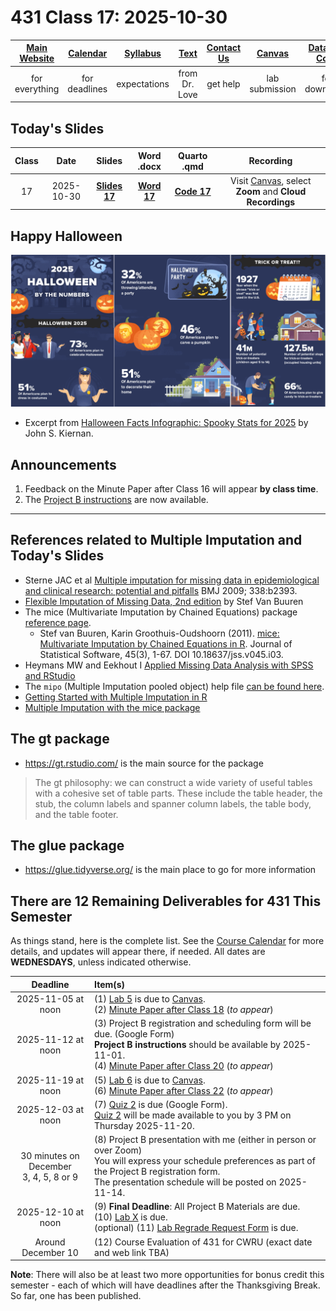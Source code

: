 # 431 Class 17: 2025-10-30

[Main Website](https://thomaselove.github.io/431-2025/) | [Calendar](https://thomaselove.github.io/431-2025/calendar.html) | [Syllabus](https://thomaselove.github.io/431-syllabus-2025/) | [Text](https://thomaselove.github.io/431-book/) | [Contact Us](https://thomaselove.github.io/431-2025/contact.html) | [Canvas](https://canvas.case.edu) | [Data and Code](https://github.com/THOMASELOVE/431-data)
:-----------: | :--------------: | :----------: | :---------: | :-------------: | :-----------: | :------------:
for everything | for deadlines | expectations | from Dr. Love | get help | lab submission | for downloads

## Today's Slides

Class | Date | Slides | Word .docx | Quarto .qmd | Recording
:---: | :--------: | :------: | :------: | :------: | :-------------:
17 | 2025-10-30 | **[Slides 17](https://thomaselove.github.io/431-slides-2025/class17.html)** | **[Word 17](https://thomaselove.github.io/431-slides-2025/class17w.docx)** | **[Code 17](https://github.com/THOMASELOVE/431-slides-2025/blob/main/class17.qmd)** | Visit [Canvas](https://canvas.case.edu/), select **Zoom** and **Cloud Recordings**

## Happy Halloween

![](halloween_2025.png)

- Excerpt from [Halloween Facts Infographic: Spooky Stats for 2025](https://wallethub.com/blog/halloween-facts/25374) by John S. Kiernan.

## Announcements

1. Feedback on the Minute Paper after Class 16 will appear **by class time**.
2. The [Project B instructions](https://thomaselove.github.io/431-projectB-2025/) are now available.

----

## References related to Multiple Imputation and Today's Slides

- Sterne JAC et al [Multiple imputation for missing data in epidemiological and clinical research: potential and pitfalls](https://www.bmj.com/content/338/bmj.b2393) BMJ 2009; 338:b2393.
- [Flexible Imputation of Missing Data, 2nd edition](https://stefvanbuuren.name/fimd/) by Stef Van Buuren
- The mice (Multivariate Imputation by Chained Equations) package [reference page](https://amices.org/mice/).
    - Stef van Buuren, Karin Groothuis-Oudshoorn (2011). [mice: Multivariate Imputation by Chained Equations in R](https://www.jstatsoft.org/article/view/v045i03). Journal of Statistical Software, 45(3), 1-67. DOI 10.18637/jss.v045.i03.
- Heymans MW and Eekhout I [Applied Missing Data Analysis with SPSS and RStudio](https://bookdown.org/mwheymans/bookmi/)
- The `mipo` (Multiple Imputation pooled object) help file [can be found here](https://rdrr.io/cran/mice/man/mipo.html).
- [Getting Started with Multiple Imputation in R](https://library.virginia.edu/data/articles/getting-started-with-multiple-imputation-in-r)
- [Multiple Imputation with the mice package](https://rmisstastic.netlify.app/tutorials/erler_course_multipleimputation_2018/erler_practical_mice_2018)

## The gt package

- <https://gt.rstudio.com/> is the main source for the package

> The gt philosophy: we can construct a wide variety of useful tables with a cohesive set of table parts. These include the table header, the stub, the column labels and spanner column labels, the table body, and the table footer.

## The glue package

- <https://glue.tidyverse.org/> is the main place to go for more information

## There are 12 Remaining Deliverables for 431 This Semester

As things stand, here is the complete list. See the [Course Calendar](https://thomaselove.github.io/431-2025/calendar.html) for more details, and updates will appear there, if needed. All dates are **WEDNESDAYS**, unless indicated otherwise.

Deadline | Item(s)
:-----------------: | :----------------------------------------------------------------------------------------------------------
2025-11-05 at noon | (1) [Lab 5](https://github.com/THOMASELOVE/431-labs-2025/tree/main/lab5) is due to [Canvas](https://canvas.case.edu/). <br> (2) [Minute Paper after Class 18](https://github.com/THOMASELOVE/431-minute-2025) (*to appear*)
2025-11-12 at noon | (3) Project B registration and scheduling form will be due. (Google Form) <br> **Project B instructions** should be available by 2025-11-01. <br> (4) [Minute Paper after Class 20](https://github.com/THOMASELOVE/431-minute-2025) (*to appear*)
2025-11-19 at noon | (5) [Lab 6](https://github.com/THOMASELOVE/431-labs-2025/tree/main/lab6) is due to [Canvas](https://canvas.case.edu/). <br> (6) [Minute Paper after Class 22](https://github.com/THOMASELOVE/431-minute-2025) (*to appear*)
2025-12-03 at noon | (7) [Quiz 2](https://github.com/THOMASELOVE/431-quizzes-2025/tree/main/quiz2) is due (Google Form). <br> [Quiz 2](https://github.com/THOMASELOVE/431-quizzes-2025/tree/main/quiz2) will be made available to you by 3 PM on Thursday 2025-11-20.
30 minutes on <br> December <br> 3, 4, 5, 8 or 9 | (8) Project B presentation with me (either in person or over Zoom) <br> You will express your schedule preferences as part of the Project B registration form. <br> The presentation schedule will be posted on 2025-11-14.
2025-12-10 at noon | (9) **Final Deadline**: All Project B Materials are due. <br> (10) [Lab X](https://github.com/THOMASELOVE/431-labs-2025/tree/main/labX) is due. <br> (optional) (11) [Lab Regrade Request Form](https://bit.ly/431-2025-lab-regrade-request) is due.
Around December 10 | (12) Course Evaluation of 431 for CWRU (exact date and web link TBA)

**Note**: There will also be at least two more opportunities for bonus credit this semester - each of which will have deadlines after the Thanksgiving Break. So far, one has been published.
